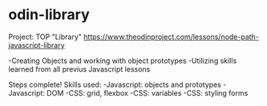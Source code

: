 # odin-library

Project: TOP "Library"
https://www.theodinproject.com/lessons/node-path-javascript-library

-Creating Objects and working with object prototypes
-Utilizing skills learned from all previus Javascript lessons

Steps complete! Skills used:
-Javascript: objects and prototypes
-Javascript: DOM
-CSS: grid, flexbox
-CSS: variables
-CSS: styling forms